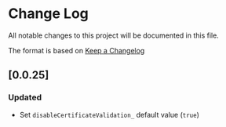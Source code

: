 # Change Log

All notable changes to this project will be documented in this file.

The format is based on [Keep a Changelog](http://keepachangelog.com/)


## [0.0.25]
### Updated

* Set `disableCertificateValidation_` default value (`true`)